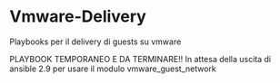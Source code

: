 # Vmware-Delivery
Playbooks per il delivery di guests su vmware

PLAYBOOK TEMPORANEO E DA TERMINARE!!
In attesa della uscita di ansible 2.9 per usare il modulo vmware_guest_network
